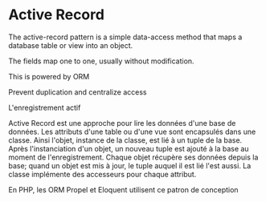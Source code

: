 # Active Record

The active-record pattern is a simple data-access method that maps a database table or view into an object.

The fields map one to one, usually without modification. 

This is powered by ORM 

Prevent duplication and centralize access


L'enregistrement actif

Active Record est une approche pour lire les données d'une base de données. Les attributs d'une table ou d'une vue sont encapsulés dans une classe. Ainsi l'objet, instance de la classe, est lié à un tuple de la base. Après l'instanciation d'un objet, un nouveau tuple est ajouté à la base au moment de l'enregistrement. Chaque objet récupère ses données depuis la base; quand un objet est mis à jour, le tuple auquel il est lié l'est aussi. La classe implémente des accesseurs pour chaque attribut. 

En PHP, les ORM Propel et Eloquent utilisent ce patron de conception

